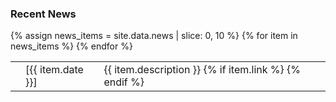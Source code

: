 <!-- anchor hook for navbar -->
<span id="news"></span>

### Recent News
<!-- pinned -->
<!-- <div style="font-size: smaller; background-color: blanchedalmond; padding: 4px 4px 4px 16px; margin-bottom: 16px; font-weight: 700;">
I'm on the academic job market for tenure track appointments starting fall 2025!
</div> -->

<!-- actual news -->
<table>
{% assign news_items = site.data.news | slice: 0, 10 %}
{% for item in news_items %}
  <tr class="news-item">
    <td style="color:{{ item.color }};"><i class="{{ item.icon }}"></i></td>
    <td>[{{ item.date }}]</td>
    <td>{{ item.description }} 
    {% if item.link %}
    <small>
      <a href="{{ item.link }}"><i class="fa-solid fa-link"></i></a>
    </small>
    {% endif %}
    </td>
  </tr>
{% endfor %}
</table>